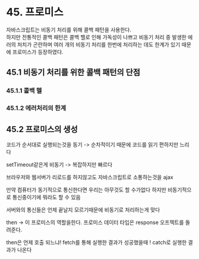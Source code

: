 # 45. 프로미스
자바스크립트는 비동기 처리를 위해 콜백 패턴을 사용한다.   
하지만 전통적인 콜백 패턴은 콜백 헬로 인해 가독성이 나쁘고 비동기 처리 중 발생한 에러의 처치가 곤란하며 여러 개의 비동기 처리를 한번에 처리하는 데도 한계가 있기 때문에 프로미스가 등장하였다.

## 45.1 비동기 처리를 위한 콜백 패턴의 단점
### 45.1.1 콜백 헬

### 45.1.2 에러처리의 한계

## 45.2 프로미스의 생성




코드가 순서대로 실행되는것을 동기
-> 순차적이기 때문에 코드를 읽기 편하지만 느리다

setTimeout같은게 비동기
-> 복잡하지만 빠르다

브라우저와 웹서버가 리로드를 하지않고도 자바스크립트로 소통하는것을 ajax

만약 컴퓨터가 동기적으로 통신한다면
우리는 아무것도 할 수가없다
하지만 비동기적으로 통신중이기에 뭐라도 할 수 있음

서버와의 통신들은 언제 끝날지 모르기때문에
비동기로 처리하는게 맞다

then -> 이 프로미스의 역할을한다.
프로미스 데이터 타입은 response 오프젝트를 돌려준다.

then은 언제 호출 되느냐!
fetch를 통해 실행한 결과가 성공했을때 ! 
catch로 실행한 결과가 나온다
